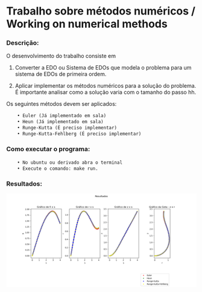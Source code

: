 # **Trabalho sobre métodos numéricos / Working on numerical methods**

### Descrição: 

O desenvolvimento do trabalho consiste em

1) Converter a EDO ou Sistema de EDOs que modela o problema para um sistema de EDOs de primeira ordem.

2) Aplicar implementar os métodos numéricos para a solução do problema. É importante analisar como a solução varia com o tamanho do passo hh.  

Os seguintes métodos devem ser aplicados:

        • Euler (Já implementado em sala)
        • Heun (Já implementado em sala)
        • Runge-Kutta (É preciso implementar)
        • Runge-Kutta-Fehlberg (É preciso implementar)

### Como executar o programa:
        • No ubuntu ou derivado abra o terminal
        • Execute o comando: make run.
        
### Resultados:
![alt text](https://github.com/jeanmira/Trabalho-sobre-metodos-numericos/blob/main/resultados.png)

      
